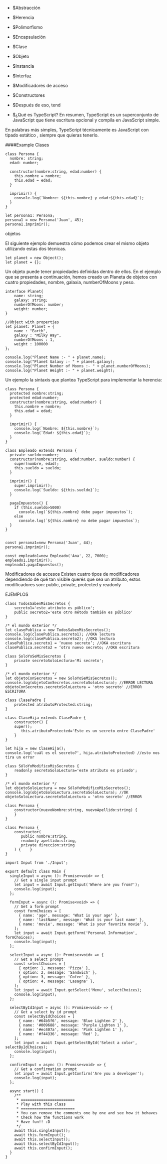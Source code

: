 
* $Abstracción
* $Herencia
* $Polimorfismo
* $Encapsulación
* $Clase
* $Objeto
* $Instancia
* $Interfaz
* $Modificadores de acceso
* $Constructores
* $Después de eso, tend


* $¿Qué es TypeScript?
En resumen, TypeScript es un superconjunto de JavaScript que tiene escritura opcional y compila en JavaScript simple.

En palabras más simples, TypeScript técnicamente es JavaScript con tipado estático , siempre que quieras tenerlo.


####Example
Clases
```
class Persona {
  nombre: string;
  edad: number;

  constructor(nombre:string, edad:number) {
    this.nombre = nombre;
    this.edad = edad;
  }

  imprimir() {
    console.log(`Nombre: ${this.nombre} y edad:${this.edad}`);
  }
}

let persona1: Persona;
persona1 = new Persona('Juan', 45);
persona1.imprimir();

```

objetos

El siguiente ejemplo demuestra cómo podemos crear el mismo objeto utilizando estas dos técnicas.
```
let planet = new Object();
let planet = {};
```
Un objeto puede tener propiedades definidas dentro de ellos. En el ejemplo que se presenta a continuación, hemos creado un Planeta de objetos con cuatro propiedades, nombre, galaxia, numberOfMoons y peso.
```
interface Planet{
	name: string;
	galaxy: string;
	numberOfMoons: number;
	weight: number;
}

//Object with properties
let planet: Planet = {
    name : "Earth",
    galaxy : "Milky Way",
    numberOfMoons : 1,
    weight : 100000
};

console.log("Planet Name :- " + planet.name);
console.log("Planet Galaxy :- " + planet.galaxy);
console.log("Planet Number of Moons :- " + planet.numberOfMoons);
console.log("Planet Weight :- " + planet.weight);
```

Un ejemplo la sintaxis que plantea TypeScript para implementar la herencia:

```
class Persona {
  protected nombre:string;
  protected edad:number;
  constructor(nombre:string, edad:number) {
    this.nombre = nombre;
    this.edad = edad;
  }

  imprimir() {
    console.log(`Nombre: ${this.nombre}`);
    console.log(`Edad: ${this.edad}`);
  }    
}

class Empleado extends Persona {
  private sueldo:number;
  constructor(nombre:string, edad:number, sueldo:number) {
    super(nombre, edad);
    this.sueldo = sueldo;
  }

  imprimir() {
    super.imprimir();
    console.log(`Sueldo: ${this.sueldo}`);      
  }

  pagaImpuestos() {
    if (this.sueldo>5000)
      console.log(`${this.nombre} debe pagar impuestos`);
    else
      console.log(`${this.nombre} no debe pagar impuestos`);
  }
}


const persona1=new Persona('Juan', 44);
persona1.imprimir();

const empleado1=new Empleado('Ana', 22, 7000);
empleado1.imprimir();
empleado1.pagaImpuestos();
```

Modificadores de accesos 
Existen cuatro tipos de modificadores dependiendo de qué tan visible querés que sea un atributo, estos modificadores son: public, private, protected y readonly

EJEMPLOS

```
class TodosSabenMisSecretos {
    secreto1='este atributo es público';
    public secreto2='este otro método también es público'
}

/* el mundo exterior */
let clasePublica = new TodosSabenMisSecretos();
console.log(clasePublica.secreto1); //OKA lectura
console.log(clasePublica.secreto2); //OKA lectura
clasePublica.secreto1 = ‘nuevo secreto’; //OKA escritura
clasePublica.secreto2 = ‘otro nuevo secreto; //OKA escritura
```

```
class SoloYoSeMisSecretos {
    private secretoSoloLectura='Mi secreto';
}

/* el mundo exterior */
let objetoConSecretos = new SoloYoSeMisSecretos();
console.log(objetoConSecretos.secretoSoloLectura); //ERROR LECTURA
objetoConSecretos.secretoSoloLectura = 'otro secreto' //ERROR ESCRITURA
```

```
class ClasePadre {
    protected atributoProtected:string;
}

class ClaseHija extends ClasePadre {
    constructor() {
    super();
       this.atributoProtected='Este es un secreto entre ClasePadre'
    }
}

let hija = new ClaseHija();
console.log('cuál es el secreto?', hija.atributoProtected) //esto nos tira un error
```

```
class SóloYoModificoMisSecretos {
    readonly secretoSoloLectura='este atributo es privado';
}

/* el mundo exterior */
let objetoSoloLectura = new SóloYoModificoMisSecretos();
console.log(objetoSoloLectura.secretoSoloLectura); //OK
objetoSoloLectura.secretoSoloLectura = 'otro secreto' //ERROR

```


```
class Persona {
    constructor(nuevoNombre:string, nuevoApellido:string) {
    }
}

class Persona {
    constructor(
       public nombre:string,
       readonly apellido:string,
       private direccion:string
    ) {    }
}
```

```
import Input from './Input';

export default class Main {
  singleInput = async (): Promise<void> => {
    // Get a single input prompt
    let input = await Input.getInput('Where are you from?');
    console.log(input);
  };

  formInput = async (): Promise<void> => {
    // Get a form prompt
    const formChoices = [
      { name: 'age', message: 'What is your age' },
      { name: 'lastName', message: 'What is your last name' },
      { name: 'movie', message: 'What is your favorite movie' },
    ];
    let input = await Input.getForm('Personal Information', formChoices);
    console.log(input);
  };

  selectInput = async (): Promise<void> => {
    // Get a select prompt
    const selectChoices = [
      { option: 1, message: 'Pizza' },
      { option: 2, message: 'Sandwich' },
      { option: 3, message: 'Cofee' },
      { option: 4, message: 'Lasagna' },
    ];
    let input = await Input.getSelect('Menu', selectChoices);
    console.log(input);
  };

  selectByIdInput = async (): Promise<void> => {
    // Get a select by id prompt
    const selectByIdChoices = [
      { name: '#64b5f6', message: 'Blue Lighten 2' },
      { name: '#009688', message: 'Purple Lighten 1' },
      { name: '#ec407a', message: 'Pink Lighten 1' },
      { name: '#f44336', message: 'Red' },
    ];
    let input = await Input.getSelectById('Select a color', selectByIdChoices);
    console.log(input);
  };

  confirmInput = async (): Promise<void> => {
    // Get a confirmation prompt
    let input = await Input.getConfirm('Are you a developer');
    console.log(input);
  };

  async start() {
    /**
     * ========================
     * Play with this class
     * ========================
     * You can remove the comments one by one and see how it behaves
     * Check how the functions work
     * Have fun!! :D
     */
    await this.singleInput();
    await this.formInput();
    await this.selectInput();
    await this.selectByIdInput();
    await this.confirmInput();
  }
}
```
